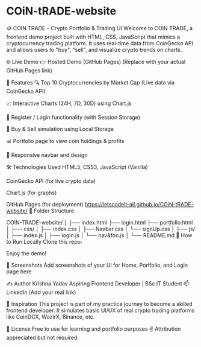 # COiN-tRADE-website
🪙 COIN TRADE – Crypto Portfolio & Trading UI
Welcome to COIN TRADE, a frontend demo project built with HTML, CSS, JavaScript that mimics a cryptocurrency trading platform. It uses real-time data from CoinGecko API and allows users to "buy", "sell", and visualize crypto trends on charts.

🌐 Live Demo
👉 Hosted Demo (GitHub Pages)
(Replace with your actual GitHub Pages link)

🚀 Features
🔍 Top 10 Cryptocurrencies by Market Cap (Live data via CoinGecko API)

📈 Interactive Charts (24H, 7D, 30D) using Chart.js

👤 Register / Login functionality (with Session Storage)

💼 Buy & Sell simulation using Local Storage

📊 Portfolio page to view coin holdings & profits

📱 Responsive navbar and design

🛠️ Technologies Used
HTML5, CSS3, JavaScript (Vanilla)

CoinGecko API (for live crypto data)

Chart.js (for graphs)

GitHub Pages (for deployment)
https://letscodeit-all.github.io/COiN-tRADE-website/
📁 Folder Structure

COIN-TRADE-website/
│
├── index.html
├── login.html
├── portfolio.html
│
├── css/
│   ├── index.css
│   ├── Navbar.css
│   └── signUp.css
│
├── js/
│   ├── index.js
│   ├── login.js
│   └── nav&foo.js
│
└── README.md
🔧 How to Run Locally
Clone this repo:

Enjoy the demo!

📸 Screenshots
Add screenshots of your UI for Home, Portfolio, and Login page here

✍️ Author
Krishna Yadav
Aspiring Frontend Developer | BSc IT Student
📫 LinkedIn (Add your real link)

🧠 Inspiration
This project is part of my practice journey to become a skilled frontend developer.
It simulates basic UI/UX of real crypto trading platforms like CoinDCX, WazirX, Binance, etc.

📄 License
Free to use for learning and portfolio purposes ✌️
Attribution appreciated but not required.
